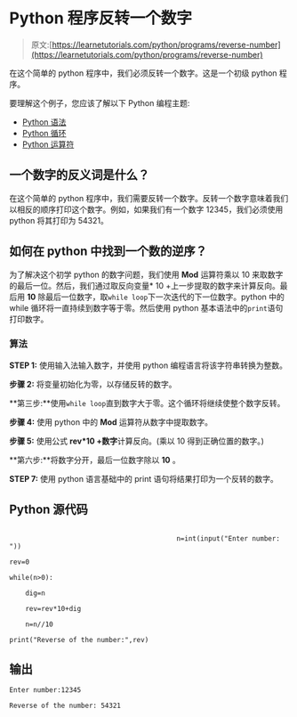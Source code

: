 # Python 程序反转一个数字

> 原文:[https://learnetutorials.com/python/programs/reverse-number](https://learnetutorials.com/python/programs/reverse-number)

在这个简单的 python 程序中，我们必须反转一个数字。这是一个初级 python 程序。

要理解这个例子，您应该了解以下 Python 编程主题:

*   [Python 语法](../../python/syntax-comments "Python Syntax")
*   [Python 循环](../../python/python-loop-tutorials "Strings in Python")
*   [Python 运算符](../../python/python-operators "Python operators")

## 一个数字的反义词是什么？

在这个简单的 python 程序中，我们需要反转一个数字。反转一个数字意味着我们以相反的顺序打印这个数字。例如，如果我们有一个数字 12345，我们必须使用 python 将其打印为 54321。

## 如何在 python 中找到一个数的逆序？

为了解决这个初学 python 的数字问题，我们使用 **Mod** 运算符乘以 10 来取数字的最后一位。然后，我们通过取反向变量* 10 +上一步提取的数字来计算反向。最后用 **10** 除最后一位数字，取`while loop`下一次迭代的下一位数字。python 中的 while 循环将一直持续到数字等于零。然后使用 python 基本语法中的`print`语句打印数字。

### 算法

**STEP 1:** 使用输入法输入数字，并使用 python 编程语言将该字符串转换为整数。

**步骤 2:** 将变量初始化为零，以存储反转的数字。

**第三步:**使用`while loop`直到数字大于零。这个循环将继续使整个数字反转。

**步骤 4:** 使用 python 中的 **Mod** 运算符从数字中提取数字。

**步骤 5:** 使用公式 **rev*10 +数字**计算反向。(乘以 10 得到正确位置的数字。)

**第六步:**将数字分开，最后一位数字除以 **10** 。

**STEP 7:** 使用 python 语言基础中的 print 语句将结果打印为一个反转的数字。

## Python 源代码

```

                                          n=int(input("Enter number: "))

rev=0

while(n>0):

    dig=n

    rev=rev*10+dig

    n=n//10

print("Reverse of the number:",rev)

```

## 输出

```
Enter number:12345

Reverse of the number: 54321
```